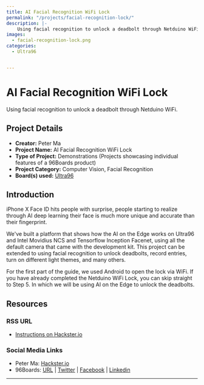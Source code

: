 ```yaml
---
title: AI Facial Recognition WiFi Lock
permalink: "/projects/facial-recognition-lock/"
description: |-
    Using facial recognition to unlock a deadbolt through Netduino WiFi.
images:
  - facial-recognition-lock.png
categories:
  - Ultra96


---
```

# AI Facial Recognition WiFi Lock


Using facial recognition to unlock a deadbolt through Netduino WiFi.

## Project Details

- **Creator:** Peter Ma
- **Project Name:** AI Facial Recognition WiFi Lock
- **Type of Project:** Demonstrations (Projects showcasing individual features of a 96Boards product)
- **Project Category:** Computer Vision, Facial Recognition
- **Board(s) used:** [Ultra96](/product/ultra96/)


## Introduction

iPhone X Face ID hits people with surprise, people starting to realize through AI deep learning their face is much more unique and accurate than their fingerprint.

We've built a platform that shows how the AI on the Edge works on Ultra96 and Intel Movidius NCS and Tensorflow Inception Facenet, using all the default camera that came with the development kit. This project can be extended to using facial recognition to unlock deadbolts, record entries, turn on different light themes, and many others.

For the first part of the guide, we used Android to open the lock via WiFi. If you have already completed the Netduino WiFi Lock, you can skip straight to Step 5. In which we will be using AI on the Edge to unlock the deadbolts.

## Resources

### RSS URL

- [Instructions on Hackster.io](https://www.hackster.io/Nyceane/ai-facial-recognition-wifi-lock-7f9705)

### Social Media Links

- Peter Ma: [Hackster.io](https://www.hackster.io/Nyceane)
- 96Boards: [URL](/) &#124; [Twitter](https://twitter.com/96boards) &#124; [Facebook](https://www.facebook.com/96Boards) &#124; [Linkedin](https://www.linkedin.com/company/{{site.linkedin_username}}/)



***
